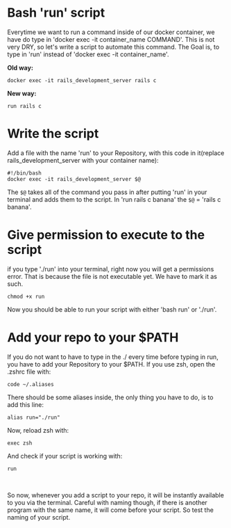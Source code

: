 # Bash 'run' script
Everytime we want to run a command inside of our docker container, we have do type in 'docker exec -it container_name COMMAND'. This is not very DRY, so let's write a script to automate this command. The Goal is, to type in 'run' instead of 'docker exec -it container_name'.
<br>

**Old way:**
```
docker exec -it rails_development_server rails c
```
**New way:**
```
run rails c
```
# Write the script
Add a file with the name 'run' to your Repository, with this code in it(replace rails_development_server with your container name):
```
#!/bin/bash
docker exec -it rails_development_server $@
```
The ```$@``` takes all of the command you pass in after putting 'run' in your terminal and adds them to the script. In 'run rails c banana' the ```$@``` = 'rails c banana'.
# Give permission to execute to the script
if you type './run' into your terminal, right now you will get a permissions error. That is because the file is not executable yet. We have to mark it as such.
```
chmod +x run
```
Now you should be able to run your script with either 'bash run' or './run'.
# Add your repo to your $PATH
If you do not want to have to type in the ./ every time before typing in run, you have to add your Repository to your $PATH. If you use zsh, open the .zshrc file with:
```
code ~/.aliases
```
There should be some aliases inside, the only thing you have to do, is to add this line:
```
alias run="./run"
```
Now, reload zsh with:
```
exec zsh
```
And check if your script is working with:
```
run
```
<br>

So now, whenever you add a script to your repo, it will be instantly available to you via the terminal. Careful with naming though, if there is another program with the same name, it will come before your script. So test the naming of your script.

